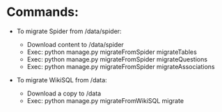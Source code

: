 # 

# Commands:

+ To migrate Spider from /data/spider:
    - Download content to /data/spider
    - Exec: python manage.py migrateFromSpider migrateTables
    - Exec: python manage.py migrateFromSpider migrateQuestions
    - Exec: python manage.py migrateFromSpider migrateAssociations

+ To migrate WikiSQL from /data:
    - Download a copy to /data
    - Exec: python manage.py migrateFromWikiSQL migrate